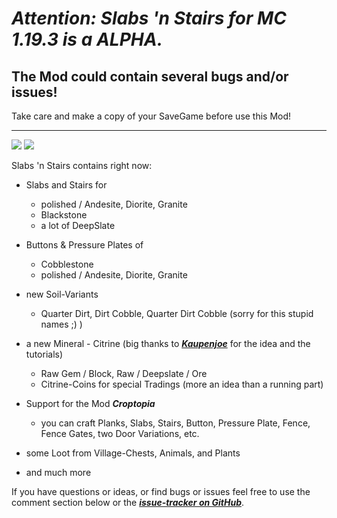 # **_Attention: Slabs 'n Stairs for MC 1.19.3 is a ALPHA._**

## The Mod could contain several bugs and/or issues!
Take care and make a copy of your SaveGame before use this Mod!
___
[![](http://cf.way2muchnoise.eu/641567.svg)](https://www.curseforge.com/minecraft/mc-mods/atm-slabs-n-stairs) [![](http://cf.way2muchnoise.eu/versions/641567.svg)](https://www.curseforge.com/minecraft/mc-mods/atm-slabs-n-stairs)

Slabs 'n Stairs contains right now:

* Slabs and Stairs for
  - polished / Andesite, Diorite, Granite
  - Blackstone
  - a lot of DeepSlate

* Buttons & Pressure Plates of
  - Cobblestone
  - polished / Andesite, Diorite, Granite

* new Soil-Variants
  - Quarter Dirt, Dirt Cobble, Quarter Dirt Cobble (sorry for this stupid names ;) )

* a new Mineral - Citrine (big thanks to ***[Kaupenjoe](https://www.youtube.com/@ModdingByKaupenjoe)*** for the
  idea and the tutorials)
  - Raw Gem / Block, Raw / Deepslate / Ore
  - Citrine-Coins for special Tradings (more an idea than a running part)

* Support for the Mod ***Croptopia***
  - you can craft Planks, Slabs, Stairs, Button, Pressure Plate, Fence, Fence Gates, two Door Variations, etc.

* some Loot from Village-Chests, Animals, and Plants

* and much more

If you have questions or ideas, or find bugs or issues feel free to use the comment section below
or the **_[issue-tracker on GitHub](https://github.com/DancerVlt69/SlabsNstairs/issues)_**.
